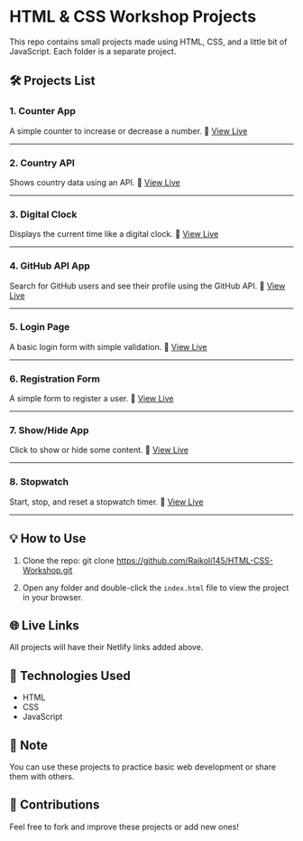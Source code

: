# HTML & CSS Workshop Projects

This repo contains small projects made using HTML, CSS, and a little bit of JavaScript. Each folder is a separate project.

## 🛠 Projects List

### 1. Counter App
A simple counter to increase or decrease a number.
🔗 [View Live](https://counter-app-2b2c70.netlify.app/)

---

### 2. Country API
Shows country data using an API.
🔗 [View Live](https://countryapi123.netlify.app/)

---

### 3. Digital Clock
Displays the current time like a digital clock.
🔗 [View Live](https://digital-clock-c48171.netlify.app/)

---

### 4. GitHub API App
Search for GitHub users and see their profile using the GitHub API.
🔗 [View Live](https://your-netlify-link-here.netlify.app)

---

### 5. Login Page
A basic login form with simple validation.
🔗 [View Live](https://login-page-ff12a7.netlify.app/)

---

### 6. Registration Form
A simple form to register a user.
🔗 [View Live](https://registration-form-876fde.netlify.app/)

---

### 7. Show/Hide App
Click to show or hide some content.
🔗 [View Live](https://showhide-app-00c9c9.netlify.app/)

---

### 8. Stopwatch
Start, stop, and reset a stopwatch timer.
🔗 [View Live](https://stop-watch-739ed5.netlify.app/)

---

## 💡 How to Use

1. Clone the repo:
git clone https://github.com/Rajkoli145/HTML-CSS-Workshop.git


2. Open any folder and double-click the `index.html` file to view the project in your browser.

## 🌐 Live Links

All projects will have their Netlify links added above.

## 📂 Technologies Used

- HTML
- CSS
- JavaScript

## 📌 Note

You can use these projects to practice basic web development or share them with others.

## 🙌 Contributions

Feel free to fork and improve these projects or add new ones!



